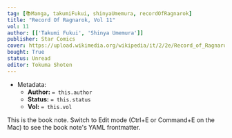 ```yaml
---
tag: [📚Manga, takumiFukui, shinyaUmemura, recordOfRagnarok]
title: "Record Of Ragnarok, Vol 11"
vol: 11
author: [['Takumi Fukui', 'Shinya Umemura']]
publisher: Star Comics
cover: https://upload.wikimedia.org/wikipedia/it/2/2e/Record_of_Ragnarok_Volume_1.jpg
bought: True
status: Unread
editor: Tokuma Shoten
---
```



- Metadata:
	- **Author:** `= this.author`
	- **Status:** `= this.status`
	- **Vol:** `= this.vol`

This is the book note. Switch to Edit mode (Ctrl+E or Command+E on the Mac) to see the book note's YAML frontmatter.